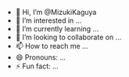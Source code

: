 - 👋 Hi, I’m @MizukiKaguya
- 👀 I’m interested in ...
- 🌱 I’m currently learning ...
- 💞️ I’m looking to collaborate on ...
- 📫 How to reach me ...
- 😄 Pronouns: ...
- ⚡ Fun fact: ...

<!---
MizukiKaguya/MizukiKaguya is a ✨ special ✨ repository because its `README.md` (this file) appears on your GitHub profile.
You can click the Preview link to take a look at your changes.
--->
